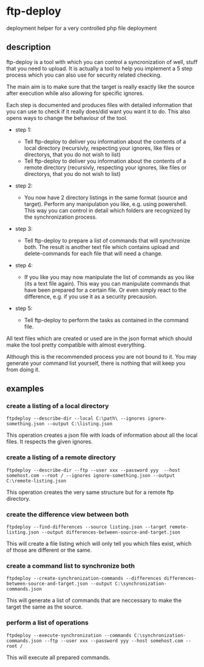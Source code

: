 # ftp-deploy
deployment helper for a very controlled php file deployment

## description

ftp-deploy is a tool with which you can control a syncronization of well, stuff that you need to upload. 
It is actually a tool to help you implement a 5 step process which you can also use for security related checking.

The main aim is to make sure that the target is really exactly like the source after execution while also allowing for specific ignores.

Each step is documented and produces files with detailed information that you can use to check if it really does/did want you want it to do. This also opens ways to change the behaviour of the tool.

- step 1: 
  - Tell ftp-deploy to deliver you information about the contents of a local directory (recursivly, respecting your ignores, like files or directorys, that you do not wish to list)
  - Tell ftp-deploy to deliver you information about the contents of a remote directory (recursivly, respecting your ignores, like files or directorys, that you do not wish to list)

- step 2:
  - You now have 2 directory listings in the same format (source and target). Perform any manipulation you like, e.g. using powershell. This way you can control in detail which folders are recognized by the synchronization process.

- step 3:
  - Tell ftp-deploy to prepare a list of commands that will synchronize both. The result is another text file which contains upload and delete-commands for each file that will need a change.

- step 4:
  - If you like you may now manipulate the list of commands as you like (its a text file again). This way you can manipulate commands that have been prepared for a certain file. Or even simply react to the difference, e.g. if you use it as a security precausion.

- step 5: 
  - Tell ftp-deploy to perform the tasks as contained in the command file.

All text files which are created or used are in the json format which should make the tool pretty compatible with almost everything. 

Although this is the recommended process you are not bound to it. You may generate your command list yourself, there is nothing that will keep you from doing it. 

## examples

### create a listing of a local directory
```
ftpdeploy --describe-dir --local C:\path\ --ignores ignore-something.json --output C:\listing.json
```
This operation creates a json file with loads of information about all the local files. It respects the given ignores.

### create a listing of a remote directory
```
ftpdeploy --describe-dir --ftp --user xxx --password yyy  --host somehost.com --root / --ignores ignore-something.json --output C:\remote-listing.json
```
This operation creates the very same structure but for a remote ftp directory.

### create the difference view between both
```
ftpdeploy --find-differences --source listing.json --target remote-listing.json --output differences-between-source-and-target.json
```

This will create a file listing which will only tell you which files exist, which of those are different or the same.

### create a command list to synchronize both
```
ftpdeploy --create-synchronization-commands --differences differences-between-source-and-target.json --output C:\synchronization-commands.json
```

This will generate a list of commands that are neccessary to make the target the same as the source.

### perform a list of operations
```
ftpdeploy --execute-synchronization --commands C:\synchronization-commands.json --ftp --user xxx --password yyy --host somehost.com --root /
```

This will execute all prepared commands.






